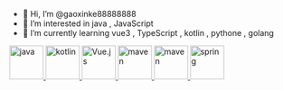 - 👋 Hi, I’m @gaoxinke88888888
- 👀 I’m interested in java , JavaScript
- 🌱 I’m currently learning vue3 , TypeScript , kotlin , pythone , golang 

<a href="https://www.java.com/">
   <img src="https://github.com/get-icon/geticon/raw/master/icons/java.svg" alt="java" width="60" height="60" />
</a>

<a href="https://kotlinlang.org/">
   <img src="https://github.com/get-icon/geticon/raw/master/icons/kotlin.svg" alt="kotlin" width="60" height="60" />
</a>

 <a href="https://vuejs.org/" title="Vue.js">
   <img src="https://github.com/get-icon/geticon/raw/master/icons/vue.svg" alt="Vue.js" width="60px" height="60px">
</a> 
    
 <a href="https://maven.apache.org/">
   <img src="https://github.com/get-icon/geticon/raw/master/icons/maven.svg" alt="maven" width="60" height="60" />
 </a>
  
 <a href="https://gradle.org/">
   <img src="https://github.com/get-icon/geticon/raw/master/icons/gradle.svg" alt="maven" width="60" height="60" />
 </a>
  
<a href="https://spring.io/">
   <img src="https://github.com/get-icon/geticon/raw/master/icons/spring.svg" alt="spring" width="60" height="60" />
</a>
<!---
- 💞️ I’m looking to collaborate on 
- 📫 How to reach me ...
--->
<!---
gaoxinke88888888/gaoxinke88888888 is a ✨ special ✨ repository because its `README.md` (this file) appears on your GitHub profile.
You can click the Preview link to take a look at your changes.
--->
